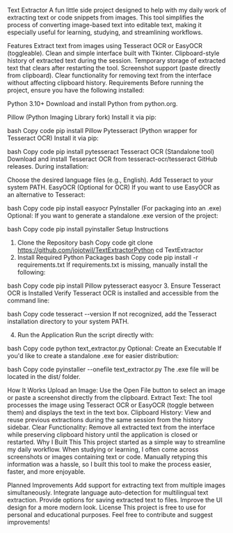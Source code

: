 Text Extractor
A fun little side project designed to help with my daily work of extracting text or code snippets from images. This tool simplifies the process of converting image-based text into editable text, making it especially useful for learning, studying, and streamlining workflows.

Features
Extract text from images using Tesseract OCR or EasyOCR (toggleable).
Clean and simple interface built with Tkinter.
Clipboard-style history of extracted text during the session.
Temporary storage of extracted text that clears after restarting the tool.
Screenshot support (paste directly from clipboard).
Clear functionality for removing text from the interface without affecting clipboard history.
Requirements
Before running the project, ensure you have the following installed:

Python 3.10+
Download and install Python from python.org.

Pillow (Python Imaging Library fork)
Install it via pip:

bash
Copy code
pip install Pillow
Pytesseract (Python wrapper for Tesseract OCR)
Install it via pip:

bash
Copy code
pip install pytesseract
Tesseract OCR (Standalone tool)
Download and install Tesseract OCR from tesseract-ocr/tesseract GitHub releases.
During installation:

Choose the desired language files (e.g., English).
Add Tesseract to your system PATH.
EasyOCR (Optional for OCR)
If you want to use EasyOCR as an alternative to Tesseract:

bash
Copy code
pip install easyocr
PyInstaller (For packaging into an .exe)
Optional: If you want to generate a standalone .exe version of the project:

bash
Copy code
pip install pyinstaller
Setup Instructions
1. Clone the Repository
bash
Copy code
git clone https://github.com/jojotwil/TextExtractorPython
cd TextExtractor
2. Install Required Python Packages
bash
Copy code
pip install -r requirements.txt
If requirements.txt is missing, manually install the following:

bash
Copy code
pip install Pillow pytesseract easyocr
3. Ensure Tesseract OCR is Installed
Verify Tesseract OCR is installed and accessible from the command line:

bash
Copy code
tesseract --version
If not recognized, add the Tesseract installation directory to your system PATH.

4. Run the Application
Run the script directly with:

bash
Copy code
python text_extractor.py
Optional: Create an Executable
If you'd like to create a standalone .exe for easier distribution:

bash
Copy code
pyinstaller --onefile text_extractor.py
The .exe file will be located in the dist/ folder.

How It Works
Upload an Image: Use the Open File button to select an image or paste a screenshot directly from the clipboard.
Extract Text: The tool processes the image using Tesseract OCR or EasyOCR (toggle between them) and displays the text in the text box.
Clipboard History: View and reuse previous extractions during the same session from the history sidebar.
Clear Functionality: Remove all extracted text from the interface while preserving clipboard history until the application is closed or restarted.
Why I Built This
This project started as a simple way to streamline my daily workflow. When studying or learning, I often come across screenshots or images containing text or code. Manually retyping this information was a hassle, so I built this tool to make the process easier, faster, and more enjoyable.

Planned Improvements
Add support for extracting text from multiple images simultaneously.
Integrate language auto-detection for multilingual text extraction.
Provide options for saving extracted text to files.
Improve the UI design for a more modern look.
License
This project is free to use for personal and educational purposes. Feel free to contribute and suggest improvements!

